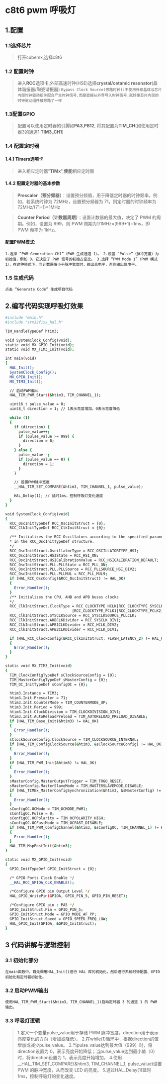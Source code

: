 # c8t6 pwm 呼吸灯
## 1.配置
### 1.1选择芯片
>打开cubemx,选择c8t6
### 1.2 配置时钟
>进入**RCC**选项卡,外部高速时钟(HSE)选择**crystal/cetamic resonator**(晶体谐振器/陶瓷谐振器)
`Bypass Clock Source(旁路时钟):不使用外部晶体与芯片内部时钟驱动组件配合产生时钟信号,而是直接从外界导入时钟信号,就好像芯片内部的时钟驱动组件被旁路了一样`
### 1.3配置GPIO
>配置可以使用定时器的引脚如**PA3,PB12**,
将其配置为**TIM_CH**(如使用定时器3的通道1:**TIM3_CH1**)
### 1.4 配置定时器
#### 1.4.1 **Timers**选项卡
>进入相应定时器"**TIMx**",**使能**相应定时器
#### 1.4.2 配置定时器的基本参数
>**Prescaler（预分频器）**：设置预分频值，用于降低定时器的时钟频率。例如，若系统时钟为 72MHz，设置预分频器为 71，则定时器的时钟频率为72MHz/(71+1)=1MHz

>**Counter Period（计数器周期）**：设置计数器的最大值，决定了 PWM 的周期。例如，设置为 999，则 PWM 周期为1/1MHz×(999+1)=1ms，即 PWM 频率为 1kHz。
#### 配置PWM模式:
`1.选择 “PWM Generation CH1”（PWM 生成通道 1）。
2.设置 “Pulse”（脉冲宽度）为初始值，例如 0，它决定了 PWM 信号的初始占空比。
3.选择 “PWM Mode 1”（PWM 模式 1），在这种模式下，当计数器值小于脉冲宽度时，输出高电平，否则输出低电平。`
### 1.5 生成代码
`点击 “Generate Code” 生成项目代码`

## 2.编写代码实现呼吸灯效果
```bash
#include "main.h"
#include "stm32f1xx_hal.h"

TIM_HandleTypeDef htim3;

void SystemClock_Config(void);
static void MX_GPIO_Init(void);
static void MX_TIM3_Init(void);

int main(void)
{
  HAL_Init();
  SystemClock_Config();
  MX_GPIO_Init();
  MX_TIM3_Init();

  // 启动PWM输出
  HAL_TIM_PWM_Start(&htim3, TIM_CHANNEL_1);

  uint16_t pulse_value = 0;
  uint8_t direction = 1; // 1表示亮度增加，0表示亮度降低

  while (1)
  {
    if (direction) {
      pulse_value++;
      if (pulse_value >= 999) {
        direction = 0;
      }
    } else {
      pulse_value--;
      if (pulse_value == 0) {
        direction = 1;
      }
    }

    // 设置PWM脉冲宽度
    __HAL_TIM_SET_COMPARE(&htim3, TIM_CHANNEL_1, pulse_value);

    HAL_Delay(1); // 延时1ms，控制呼吸灯变化速度
  }
}

void SystemClock_Config(void)
{
  RCC_OscInitTypeDef RCC_OscInitStruct = {0};
  RCC_ClkInitTypeDef RCC_ClkInitStruct = {0};

  /** Initializes the RCC Oscillators according to the specified parameters
  * in the RCC_OscInitTypeDef structure.
  */
  RCC_OscInitStruct.OscillatorType = RCC_OSCILLATORTYPE_HSI;
  RCC_OscInitStruct.HSIState = RCC_HSI_ON;
  RCC_OscInitStruct.HSICalibrationValue = RCC_HSICALIBRATION_DEFAULT;
  RCC_OscInitStruct.PLL.PLLState = RCC_PLL_ON;
  RCC_OscInitStruct.PLL.PLLSource = RCC_PLLSOURCE_HSI_DIV2;
  RCC_OscInitStruct.PLL.PLLMUL = RCC_PLL_MUL9;
  if (HAL_RCC_OscConfig(&RCC_OscInitStruct) != HAL_OK)
  {
    Error_Handler();
  }
  /** Initializes the CPU, AHB and APB buses clocks
  */
  RCC_ClkInitStruct.ClockType = RCC_CLOCKTYPE_HCLK|RCC_CLOCKTYPE_SYSCLK
                              |RCC_CLOCKTYPE_PCLK1|RCC_CLOCKTYPE_PCLK2;
  RCC_ClkInitStruct.SYSCLKSource = RCC_SYSCLKSOURCE_PLLCLK;
  RCC_ClkInitStruct.AHBCLKDivider = RCC_SYSCLK_DIV1;
  RCC_ClkInitStruct.APB1CLKDivider = RCC_HCLK_DIV2;
  RCC_ClkInitStruct.APB2CLKDivider = RCC_HCLK_DIV1;

  if (HAL_RCC_ClockConfig(&RCC_ClkInitStruct, FLASH_LATENCY_2) != HAL_OK)
  {
    Error_Handler();
  }
}

static void MX_TIM3_Init(void)
{
  TIM_ClockConfigTypeDef sClockSourceConfig = {0};
  TIM_MasterConfigTypeDef sMasterConfig = {0};
  TIM_OC_InitTypeDef sConfigOC = {0};

  htim3.Instance = TIM3;
  htim3.Init.Prescaler = 71;
  htim3.Init.CounterMode = TIM_COUNTERMODE_UP;
  htim3.Init.Period = 999;
  htim3.Init.ClockDivision = TIM_CLOCKDIVISION_DIV1;
  htim3.Init.AutoReloadPreload = TIM_AUTORELOAD_PRELOAD_DISABLE;
  if (HAL_TIM_Base_Init(&htim3) != HAL_OK)
  {
    Error_Handler();
  }
  sClockSourceConfig.ClockSource = TIM_CLOCKSOURCE_INTERNAL;
  if (HAL_TIM_ConfigClockSource(&htim3, &sClockSourceConfig) != HAL_OK)
  {
    Error_Handler();
  }
  if (HAL_TIM_PWM_Init(&htim3) != HAL_OK)
  {
    Error_Handler();
  }
  sMasterConfig.MasterOutputTrigger = TIM_TRGO_RESET;
  sMasterConfig.MasterSlaveMode = TIM_MASTERSLAVEMODE_DISABLE;
  if (HAL_TIMEx_MasterConfigSynchronization(&htim3, &sMasterConfig) != HAL_OK)
  {
    Error_Handler();
  }
  sConfigOC.OCMode = TIM_OCMODE_PWM1;
  sConfigOC.Pulse = 0;
  sConfigOC.OCPolarity = TIM_OCPOLARITY_HIGH;
  sConfigOC.OCFastMode = TIM_OCFAST_DISABLE;
  if (HAL_TIM_PWM_ConfigChannel(&htim3, &sConfigOC, TIM_CHANNEL_1) != HAL_OK)
  {
    Error_Handler();
  }
  HAL_TIM_MspPostInit(&htim3);
}

static void MX_GPIO_Init(void)
{
  GPIO_InitTypeDef GPIO_InitStruct = {0};

  /* GPIO Ports Clock Enable */
  __HAL_RCC_GPIOA_CLK_ENABLE();

  /*Configure GPIO pin Output Level */
  HAL_GPIO_WritePin(GPIOA, GPIO_PIN_5, GPIO_PIN_RESET);

  /*Configure GPIO pin : PA5 */
  GPIO_InitStruct.Pin = GPIO_PIN_5;
  GPIO_InitStruct.Mode = GPIO_MODE_AF_PP;
  GPIO_InitStruct.Speed = GPIO_SPEED_FREQ_LOW;
  HAL_GPIO_Init(GPIOA, &GPIO_InitStruct);
}
```
## 3 代码讲解与逻辑控制
### 3.1 初始化部分
`在main函数中，首先调用HAL_Init()进行 HAL 库的初始化，然后进行系统时钟配置、GPIO 初始化和定时器初始化。`
### 3.2 启动PWM输出
`使用HAL_TIM_PWM_Start(&htim3, TIM_CHANNEL_1)启动定时器 3 的通道 1 的 PWM 输出。`
### 3.3 呼吸灯逻辑
>1.定义一个变量pulse_value用于存储 PWM 脉冲宽度，direction用于表示亮度变化的方向（增加或降低）。
2.在while(1)循环中，根据direction的值增加或减少pulse_value。
3.当pulse_value达到最大值（999）时，将direction设置为 0，表示亮度开始降低；当pulse_value达到最小值（0）时，将direction设置为 1，表示亮度开始增加。
4.使用__HAL_TIM_SET_COMPARE(&htim3, TIM_CHANNEL_1, pulse_value)设置 PWM 的脉冲宽度，从而改变 LED 的亮度。
5.通过HAL_Delay(1)延时 1ms，控制呼吸灯的变化速度。
